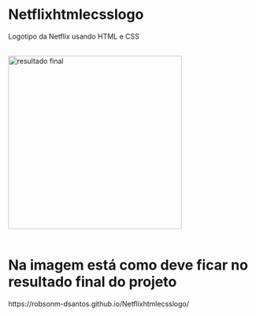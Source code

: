 # Netflixhtmlecsslogo
Logotipo da Netflix usando HTML e CSS
<br> <br>

<img width="352" alt="resultado final" aligne: center src="https://user-images.githubusercontent.com/101661686/172258751-43c577cb-786e-493c-b169-c9ae732bf44f.png">
<br><br>

<h1>Na imagem está como deve ficar no resultado final do projeto </h1>
<a>https://robsonm-dsantos.github.io/Netflixhtmlecsslogo/</a>
